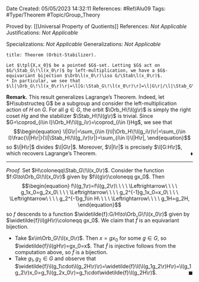 <div class="top Space"></div>

Date Created: 05/05/2023 14:32:11
References: #Ref/Alu09
Tags: #Type/Theorem #Topic/Group_Theory

Proved by: [[Universal Property of Quotients]]
References: <i>Not Applicable</i>
Justifications: <i>Not Applicable</i>

Specializations: <i>Not Applicable</i>
Generalizations: <i>Not Applicable</i>

``` ad-Theorem
title: Theorem (Orbit-Stabilizer).

Let $\tpl{X,x_0}$ be a pointed $G$-set. Letting $G$ act on $G/\Stab_G\!\l(x_0\r)$ by left-multiplication, we have a $G$-equivariant bijection $\Orb\l(x_0\r)\iso G/\Stab\l(x_0\r)$.
* In particular, we see that $\l|\Orb_G\!\l(x_0\r)\r|=\l[G:\Stab_G\!\l(x_0\r)\r]=\l|G\r|/\l|\Stab_G\!\l(x_0\r)\r|$.

```

<b>Remark.</b> This result generalizes Lagrange’s Theorem. Indeed, let $H\substructeq G$ be a subgroup and consider the left-multiplication action of $H$ on $G$. For all $g\in G$, the orbit $\Orb_H\!\l(g\r)$ is simply the right coset $Hg$ and the stabilizer $\Stab_H\!\l(g\r)$ is trivial. Since $G=\coprod_{i\in I}\Orb_H\!\l(g_i\r)=\coprod_{i\in I}Hg$, we see that
$$\begin{equation}
    \l|G\r|=\sum_{i\in I}\l|\Orb_H\!\l(g_i\r)\r|=\sum_{i\in I}\frac{\l|H\r|}{\l|\Stab_H\!\l(g_i\r)\r|}=\sum_{i\in I}\l|H\r|,
\end{equation}$$
so $\l|H\r|$ divides $\l|G\r|$. Moreover, $\l|I\r|$ is precisely $\l[G:H\r]$, which recovers Lagrange’s Theorem.<span style="float:right;">$\blacklozenge$</span>

---

<i>Proof.</i> Set $H\coloneqq\Stab_G\!\l(x_0\r)$. Consider the function $f:G\to\Orb_G\!\l(x_0\r)$ given by $f\l(g\r)\coloneqq gx_0$. Then
$$\begin{equation}
    f\l(g_1\r)=f\l(g_2\r)\ \ \ \ \Leftrightarrow\ \ \ \ g_1x_0=g_2x_0\ \ \ \ \Leftrightarrow\ \ \ \ g_2^{-1}g_1x_0=x_0\ \ \ \ \Leftrightarrow\ \ \ \ g_2^{-1}g_1\in H\ \ \ \ \Leftrightarrow\ \ \ \ g_1H=g_2H,
\end{equation}$$
so $f$ descends to a function $\widetilde{f}:G/H\to\Orb_G\!\l(x_0\r)$ given by $\widetilde{f}\l(gH\r)\coloneqq gx_0$. We claim that $\widetilde{f}$ is an equivariant bijection.
* Take $x\in\Orb_G\!\l(x_0\r)$. Then $x=gx_0$ for some $g\in G$, so $\widetilde{f}\l(gH\r)=gx_0=x$. That $\widetilde{f}$ is injective follows from the computation above, so $\widetilde{f}$ is a bijection.
* Take $g_1,g_2\in G$ and observe that $\widetilde{f}\l(g_1\cdot\l(g_2H\r)\r)=\widetilde{f}\l(\l(g_1g_2\r)H\r)=\l(g_1g_2\r)x_0=g_1\l(g_2x_0\r)=g_1\cdot\widetilde{f}\l(g_2H\r)$.<span style="float:right;">$\blacksquare$</span>

